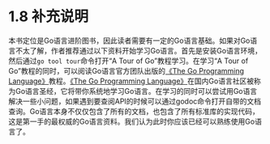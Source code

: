# 1.8 补充说明

本书定位是Go语言进阶图书，因此读者需要有一定的Go语言基础。如果对Go语言不太了解，作者推荐通过以下资料开始学习Go语言。首先是安装Go语言环境，然后通过`go tool tour`命令打开“A Tour of Go”教程学习。在学习“A Tour of Go”教程的同时，可以阅读Go语言官方团队出版的[《The Go Programming Language》](http://www.gopl.io/)教程。[《The Go Programming Language》](http://www.gopl.io/)在国内Go语言社区被称为Go语言圣经，它将带你系统地学习Go语言。在学习的同时可以尝试用Go语言解决一些小问题，如果遇到要查阅API的时候可以通过godoc命令打开自带的文档查询。Go语言本身不仅仅包含了所有的文档，也包含了所有标准库的实现代码，这是第一手的最权威的Go语言资料。我们认为此时你应该已经可以熟练使用Go语言了。

